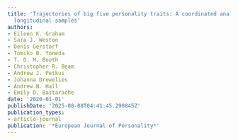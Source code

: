 ```yaml
---
title: 'Trajectories of big five personality traits: A coordinated analysis of 16
  longitudinal samples'
authors:
- Eileen K. Graham
- Sara J. Weston
- Denis Gerstorf
- Tomiko B. Yoneda
- T. O. M. Booth
- Christopher R. Beam
- Andrew J. Petkus
- Johanna Drewelies
- Andrew N. Hall
- Emily D. Bastarache
date: '2020-01-01'
publishDate: '2025-08-08T04:41:45.290845Z'
publication_types:
- article-journal
publication: '*European Journal of Personality*'
---
```

